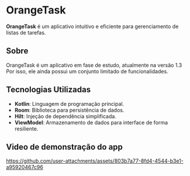# OrangeTask

**OrangeTask** é um aplicativo intuitivo e eficiente para gerenciamento de listas de tarefas.

## Sobre

OrangeTask é um aplicativo em fase de estudo, atualmente na versão 1.3 Por isso, ele ainda possui um conjunto limitado de funcionalidades.

## Tecnologias Utilizadas

- **Kotlin**: Linguagem de programação principal.
- **Room**: Biblioteca para persistência de dados.
- **Hilt**: Injeção de dependência simplificada.
- **ViewModel**: Armazenamento de dados para interface de forma resiliente.

## Video de demonstração do app





https://github.com/user-attachments/assets/803b7a77-8fd4-4544-b3e1-a95920467c96

